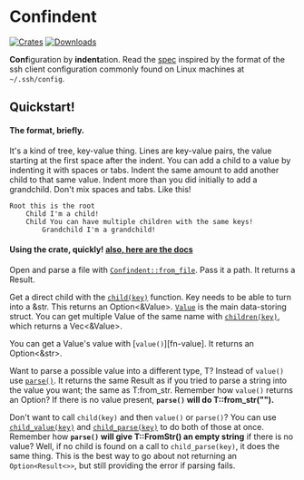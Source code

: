 # Confindent
[![Crates](https://flat.badgen.net/crates/v/confindent)][crate]
[![Downloads](https://flat.badgen.net/crates/d/confindent)][crate]

[crate]: https://crates.io/crates/confindent

**Conf**iguration by **indent**ation. Read the [spec](spec.md) inspired by
the format of the ssh client configuration commonly found on Linux machines
at `~/.ssh/config`.

## Quickstart!

#### The format, briefly.
It's a kind of tree, key-value thing. Lines are key-value pairs, the value
starting at the first space after the indent. You can add a child to a value
by indenting it with spaces or tabs. Indent the same amount to add another
child to that same value. Indent more than you did initially to add a
grandchild. Don't mix spaces and tabs. Like this!
```
Root this is the root
	Child I'm a child!
	Child You can have multiple children with the same keys!
		Grandchild I'm a grandchild!
```

#### Using the crate, quickly! [also, here are the docs](https://docs.rs/confindent)

Open and parse a file with [`Confindent::from_file`][ff]. Pass it a path. It returns
a Result.

Get a direct child with the [`child(key)`][child] function. Key needs to be able
to turn into a &str. This returns an Option<&Value>. [`Value`][value] is the main data-storing
struct. You can get multiple Value of the same name with [`children(key)`][children], which
returns a Vec<&Value>.

You can get a Value's value with [`value()`][fn-value]. It returns an Option<&str>.

Want to parse a possible value into a different type, T? Instead of `value()` use
[`parse()`][parse]. It returns the same Result as if you tried to parse a string
into the value you want; the same as T:from_str. Remember how `value()`
returns an Option? If there is no value present, **`parse()` will do T::from_str("").**

Don't want to call `child(key)` and then `value()` or `parse()`? You can use
[`child_value(key)`][childvalue] and [`child_parse(key)`][childparse] to do both of those
at once. Remember how **`parse()` will give T::FromStr() an empty string** if there is no
value? Well, if no child is found on a call to `child_parse(key)`, it does the same thing.
This is the best way to go about not returning an `Option<Result<>>`, but
still providing the error if parsing fails. 

[ff]: https://docs.rs//confindent/2.0.0/confindent/struct.Confindent.html#method.from_file
[child]: https://docs.rs//confindent/2.0.0/confindent/struct.Value.html#method.child
[children]: https://docs.rs//confindent/2.0.0/confindent/struct.Value.html#method.children
[value]: https://docs.rs//confindent/2.0.0/confindent/struct.Value.html#method.value
[parse]: https://docs.rs//confindent/2.0.0/confindent/struct.Value.html#method.parse
[childvalue]: https://docs.rs//confindent/2.0.0/confindent/struct.Value.html#method.childvalue
[childparse]: https://docs.rs//confindent/2.0.0/confindent/struct.Value.html#method.childparse